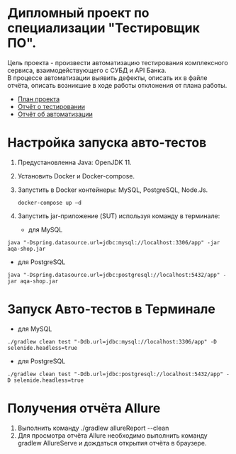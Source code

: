 # Дипломный проект по специализации "Тестировщик ПО".
Цель проекта - произвести автоматизацию тестирования комплексного сервиса, взаимодействующего с СУБД и API Банка. 
<br>В процессе автоматизации выявить дефекты, описать их в файле отчёта, описать возникшие в ходе работы отклонения от плана работы.</br>
- [План проекта](https://github.com/taggertt/diplom/blob/main/docs/plan.md)
- [Отчёт о тестировании](https://github.com/taggertt/diplom/blob/main/docs/report.md)
- [Отчёт об автоматизации](https://github.com/taggertt/diplom/blob/main/docs/summary.md)

# Настройка запуска авто-тестов
1. Предустановленна Java: OpenJDK 11.
2. Установить Docker и Docker-compose.
3. Запустить в Docker контейнеры: MySQL, PostgreSQL, Node.Js.
 
   ```
   docker-compose up –d
   ```
   
4. Запустить jar-приложение (SUT) используя команду в терминале:
   - для MySQL  

```
java "-Dspring.datasource.url=jdbc:mysql://localhost:3306/app" -jar aqa-shop.jar

```
   - для PostgreSQL

```
java "-Dspring.datasource.url=jdbc:postgresql://localhost:5432/app" -jar aqa-shop.jar

```
# Запуск Авто-тестов в Терминале
 - для MySQL
 
 ```
./gradlew clean test "-Ddb.url=jdbc:mysql://localhost:3306/app" -D selenide.headless=true

```
- для PostgreSQL

```
./gradlew clean test "-Ddb.url=jdbc:postgresql://localhost:5432/app" -D selenide.headless=true

```

# Получения отчёта Allure
1. Выполнить команду ./gradlew allureReport --clean
2. Для просмотра отчёта Allure необходимо выполнить команду gradlew AllureServe и дождаться открытия отчёта в браузере.
